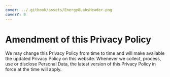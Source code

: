 ```yaml
---
cover: ../.gitbook/assets/Energy8LabsHeader.png
coverY: 0
---
```


# Amendment of this Privacy Policy

We may change this Privacy Policy from time to time and will make available the updated Privacy Policy on this website. Whenever we collect, process, use or disclose Personal Data, the latest version of this Privacy Policy in force at the time will apply.
